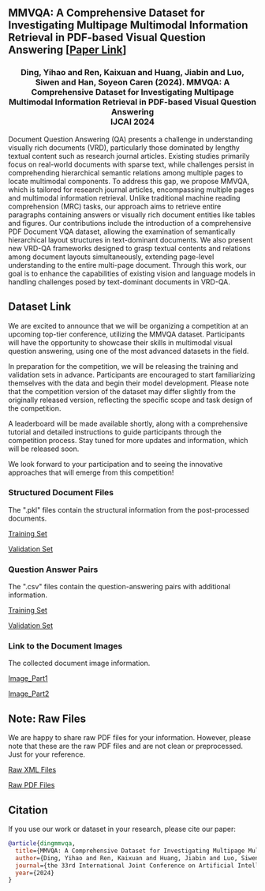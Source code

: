 ## MMVQA: A Comprehensive Dataset for Investigating Multipage Multimodal Information Retrieval in PDF-based Visual Question Answering [[Paper Link](https://www.ijcai.org/proceedings/2024/690)]

### <div align="center"> Ding, Yihao and Ren, Kaixuan and Huang, Jiabin and Luo, Siwen and Han, Soyeon Caren (2024). <be> MMVQA: A Comprehensive Dataset for Investigating Multipage Multimodal Information Retrieval in PDF-based Visual Question Answering <br> IJCAI 2024 </div>

Document Question Answering (QA) presents a challenge in understanding visually rich documents (VRD), particularly those dominated by lengthy textual content such as research journal articles. Existing studies primarily focus on real-world documents with sparse text, while challenges persist in comprehending hierarchical semantic relations among multiple pages to locate multimodal components. To address this gap, we propose MMVQA, which is tailored for research journal articles, encompassing multiple pages and multimodal information retrieval. Unlike traditional machine reading comprehension (MRC) tasks, our approach aims to retrieve entire paragraphs containing answers or visually rich document entities like tables and figures. Our contributions include the introduction of a comprehensive PDF Document VQA dataset, allowing the examination of semantically hierarchical layout structures in text-dominant documents. We also present new VRD-QA frameworks designed to grasp textual contents and relations among document layouts simultaneously, extending page-level understanding to the entire multi-page document. Through this work, our goal is to enhance the capabilities of existing vision and language models in handling challenges posed by text-dominant documents in VRD-QA.

## Dataset Link
We are excited to announce that we will be organizing a competition at an upcoming top-tier conference, utilizing the MMVQA dataset. Participants will have the opportunity to showcase their skills in multimodal visual question answering, using one of the most advanced datasets in the field.

In preparation for the competition, we will be releasing the training and validation sets in advance. Participants are encouraged to start familiarizing themselves with the data and begin their model development. Please note that the competition version of the dataset may differ slightly from the originally released version, reflecting the specific scope and task design of the competition.

A leaderboard will be made available shortly, along with a comprehensive tutorial and detailed instructions to guide participants through the competition process. Stay tuned for more updates and information, which will be released soon.

We look forward to your participation and to seeing the innovative approaches that will emerge from this competition!

### Structured Document Files
The ".pkl" files contain the structural information from the post-processed documents. 

[Training Set](https://drive.google.com/file/d/1AtZaq3M_tCVoTgyp7xxSvXwO0-cs_HFM/view?usp=sharing)

[Validation Set](https://drive.google.com/file/d/1-IkjobifE3khiJxh53AzGCPWTtCHdKyH/view?usp=drive_link)
### Question Answer Pairs
The ".csv" files contain the question-answering pairs with additional information. 

[Training Set](https://drive.google.com/file/d/1-BVyeBf0E_9H9JZVupEgIwoGm_B-8YBR/view?usp=drive_link)

[Validation Set](https://drive.google.com/file/d/1-IkjobifE3khiJxh53AzGCPWTtCHdKyH/view?usp=drive_link)
### Link to the Document Images
The collected document image information. 

[Image_Part1](https://drive.google.com/drive/folders/120dvYlID_D8cZ5-lOYHyu1WuHRKEMac6?usp=drive_link)

[Image_Part2](https://drive.google.com/drive/folders/13JjcYgsH8bjY4W076HJ4apI9tHK5PWfO?usp=drive_link)



## Note: Raw Files
We are happy to share raw PDF files for your information. However, please note that these are the raw PDF files and are not clean or preprocessed. Just for your reference.

[Raw XML Files](https://drive.google.com/drive/folders/16MN9Q5Va2PE3stNCx42nLzEXvhXtIXMf?usp=drive_link)

[Raw PDF Files](https://drive.google.com/drive/folders/1kZ5oaFXHwuv1mpBOceAb5SThi3LgcSzo?usp=drive_link)

## Citation

If you use our work or dataset in your research, please cite our paper:

```bibtex
@article{dingmmvqa,
  title={MMVQA: A Comprehensive Dataset for Investigating Multipage Multimodal Information Retrieval in PDF-based Visual Question Answering},
  author={Ding, Yihao and Ren, Kaixuan and Huang, Jiabin and Luo, Siwen and Han, Soyeon Caren},
  journal={the 33rd International Joint Conference on Artificial Intelligence},
  year={2024}
}
